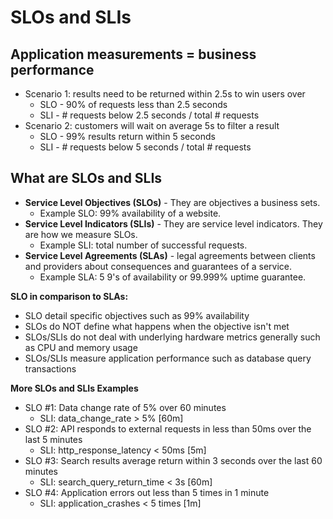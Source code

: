 # SLOs and SLIs

## Application measurements = business performance

* Scenario 1: results need to be returned within 2.5s to win users over
    * SLO - 90% of requests less than 2.5 seconds
    * SLI - # requests below 2.5 seconds / total # requests
* Scenario 2: customers will wait on average 5s to filter a result
    * SLO - 99% results return within 5 seconds
    * SLI - # requests below 5 seconds / total # requests

## What are SLOs and SLIs

* **Service Level Objectives (SLOs)** - They are objectives a business sets.
    * Example SLO: 99% availability of a website.
* **Service Level Indicators (SLIs)** - They are service level indicators. They are how we measure SLOs.
    * Example SLI: total number of successful requests.
* **Service Level Agreements (SLAs)** - legal agreements between clients and providers about consequences and guarantees of a service.
    * Example SLA: 5 9's of availability or 99.999% uptime guarantee.

**SLO in comparison to SLAs:**
    
* SLO detail specific objectives such as 99% availability
* SLOs do NOT define what happens when the objective isn't met
* SLOs/SLIs do not deal with underlying hardware metrics generally such as CPU and memory usage
* SLOs/SLIs measure application performance such as database query transactions 

**More SLOs and SLIs Examples**

* SLO #1: Data change rate of 5% over 60 minutes
    * SLI: data_change_rate > 5% [60m]
* SLO #2: API responds to external requests in less than 50ms over the last 5 minutes
    * SLI: http_response_latency  < 50ms [5m]
* SLO #3: Search results average return within 3 seconds over the last 60 minutes
    * SLI: search_query_return_time < 3s [60m]
* SLO #4: Application errors out less than 5 times in 1 minute
    * SLI: application_crashes < 5 times [1m]